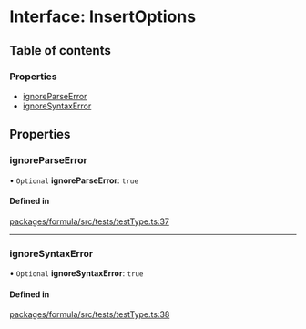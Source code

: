 # Interface: InsertOptions

## Table of contents

### Properties

- [ignoreParseError](InsertOptions.md#ignoreparseerror)
- [ignoreSyntaxError](InsertOptions.md#ignoresyntaxerror)

## Properties

### <a id="ignoreparseerror" name="ignoreparseerror"></a> ignoreParseError

• `Optional` **ignoreParseError**: `true`

#### Defined in

[packages/formula/src/tests/testType.ts:37](https://github.com/mashcard/mashcard/blob/main/packages/formula/src/tests/testType.ts#L37)

---

### <a id="ignoresyntaxerror" name="ignoresyntaxerror"></a> ignoreSyntaxError

• `Optional` **ignoreSyntaxError**: `true`

#### Defined in

[packages/formula/src/tests/testType.ts:38](https://github.com/mashcard/mashcard/blob/main/packages/formula/src/tests/testType.ts#L38)
